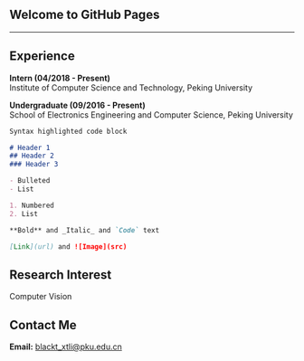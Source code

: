 ## Welcome to GitHub Pages

---

## Experience

**Intern (04/2018 - Present)**  
Institute of Computer Science and Technology, Peking University

**Undergraduate (09/2016 - Present)**  
School of Electronics Engineering and Computer Science, Peking University

```markdown
Syntax highlighted code block

# Header 1
## Header 2
### Header 3

- Bulleted
- List

1. Numbered
2. List

**Bold** and _Italic_ and `Code` text

[Link](url) and ![Image](src)
```

## Research Interest

Computer Vision

## Contact Me

**Email:** blackt_xtli@pku.edu.cn
